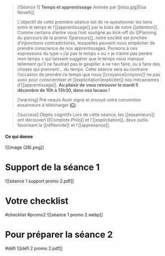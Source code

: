 
>[!Séance 1] **Temps et apprentissage**
>Animée par [[elsa.jpg|Elsa Novelli]]
>
>L'objectif de cette première séance est de re-questionner les liens entre le temps et l’[[apprentissage]] par le biais de notre [[attention]]. Comme certains d’entre vous l’ont souligné au kick-off du [[Planning du parcours de la promo 1|parcours]], notre société est jonchée d’injonctions contradictoires, lesquelles peuvent nous empêcher de prendre conscience de nos apprentissages. Pensons à ces expressions du type « j’ai pas le temps » ou « je n’aime pas perdre mon temps » qui laissent suggérer que le temps nous manque tellement qu’il ne faudrait pas le gaspiller à ne rien faire, ou à faire des choses qui prennent… du temps. Cette séance sera au contraire l’occasion de prendre ce temps que nous [[croyance|croyons]] ne pas avoir pour conscientiser et [[explicitation|expliciter]] nos mécanismes d’[[apprentissage]]. 
>**Au plaisir de vous retrouver le mardi 5 décembre de 10h à 13h30, dans nos locaux !**  

>[!warning] Pré-requis 
>Avoir signé et envoyé votre convention essaimeurs à télécharger [ICI](https://docs.google.com/document/d/1f74DL8Od8M1zRzTLJKpWqWtjHkwhFzsz/edit?usp=sharing&ouid=110190917204017179898&rtpof=true&sd=true).

>[!success] Objets cognitifs
>Lors de cette séance, les [[essaimeurs]] ont découvert [[Complots Philo]] et l'[[explicitation]], deux outils favorisant la [[réflexivité]] et l'[[apprenance]]. 

#### Ce qui donne 
![[image (28).png]]
# Support de la séance 1
![[séance 1 support promo 2.pdf]]

# Votre checklist 
#checklist #promo2
![[séance 1 promo 2.webp]]
# Pour préparer la séance 2 
#défi
![[défi 2 promo 2.pdf]]